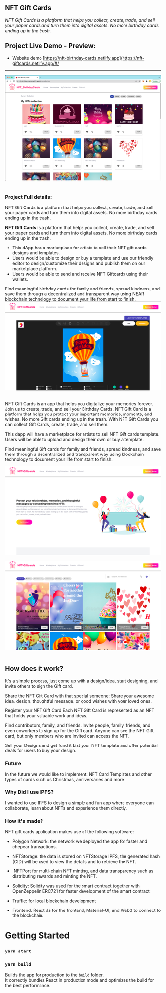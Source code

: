 ## NFT Gift Cards

<i>NFT Gift Cards is a platform that helps you collect, create, trade, and sell your paper cards and turn them into digital assets. No more birthday cards ending up in the trash.
</i>

## Project Live Demo - Preview:

- Website demo [https://nft-birthday-cards.netlify.app](https://nft-giftcards.netlify.app/#/

---

![Main Page](https://raw.githubusercontent.com/metaversemoon/NFT-cards/main/collection.png) <br> <br>

### Project Full details:

NFT Gift Cards is a platform that helps you collect, create, trade, and sell your paper cards and turn them into digital assets. No more birthday cards ending up in the trash.

**NFT Gift Cards** is a platform that helps you collect, create, trade, and sell your paper cards and turn them into digital assets. No more birthday cards ending up in the trash.

- This dApp has a marketplace for artists to sell their NFT gift cards designs and templates.
- Users would be able to design or buy a template and use our friendly editor to design/customize their designs and publish them on our marketplace platform.
- Users would be able to send and receive NFT Giftcards using their wallets.

Find meaningful birthday cards for family and friends, spread kindness, and save them through a decentralized and transparent way using NEAR blockchain technology to document your life from start to finish.
![Editor Page](https://raw.githubusercontent.com/4metaverse/NFT-Giftcards/main/Editor.png) <br> <br>

NFT Gift Cards is an app that helps you digitalize your memories forever. Join us to create, trade, and sell your Birthday Cards. NFT Gift Card is a platform that helps you protect your important memories, moments, and wishes.
No more Gift cards ending up in the trash. With NFT Gift Cards you can collect Gift Cards, create, trade, and sell them.

This dapp will have a marketplace for artists to sell NFT Gift cards template. Users will be able to upload and design their own or buy a template.

Find meaningful Gift cards for family and friends, spread kindness, and save them through a decentralized and transparent way using blockchain technology to document your life from start to finish.

![Home Page](https://raw.githubusercontent.com/4metaverse/NFT-Giftcards/main/Home.png) <br> <br>
![Marketplace Page](https://raw.githubusercontent.com/4metaverse/NFT-Giftcards/main/Marketplace.png) <br> <br>

## How does it work?

It's a simple process, just come up with a design/idea, start designing, and invite others to sign the Gift card.

Share the NFT Gift Card with that special someone:
Share your awesome idea, design, thoughtful message, or good wishes with your loved ones.

Register your NFT Gift Card
Each NFT Gift Card is represented as an NFT that holds your valuable work and ideas.

Find contributors, family, and friends.
Invite people, family, friends, and even coworkers to sign up for the Gift card. Anyone can see the NFT Gift card, but only members who are invited can access the NFT.

Sell your Designs and get fund it
List your NFT template and offer potential deals for users to buy your design.

### Future

In the future we would like to implement:
NFT Card Templates and other types of cards such us Christmas, anniversaries and more

### Why Did I use IPFS?

I wanted to use IPFS to design a simple and fun app where everyone can collaborate, learn about NFTs and experience them directly.

### How it's made?

NFT gift cards application makes use of the following software:

- Polygon Network: the network we deployed the app for faster and chepear transactions.

- NFTStorage: the data is stored on NFTStorage IPFS, the generated hash (CID) will be used to view the details and to retrieve the NFT.

- ​​ NFTPort for multi-chain NFT minting, and data transparency such as distributing rewards and minting the NFT.

* Solidity: Solidity was used for the smart contract together with OpenZeppelin ERC721 for faster development of the smart contract

* Truffle: for local blockchain development

* Frontend: React Js for the frontend, Material-UI, and Web3 to connect to the blockchain.

# Getting Started

### `yarn start`

### `yarn build`

Builds the app for production to the `build` folder.\
It correctly bundles React in production mode and optimizes the build for the best performance.
